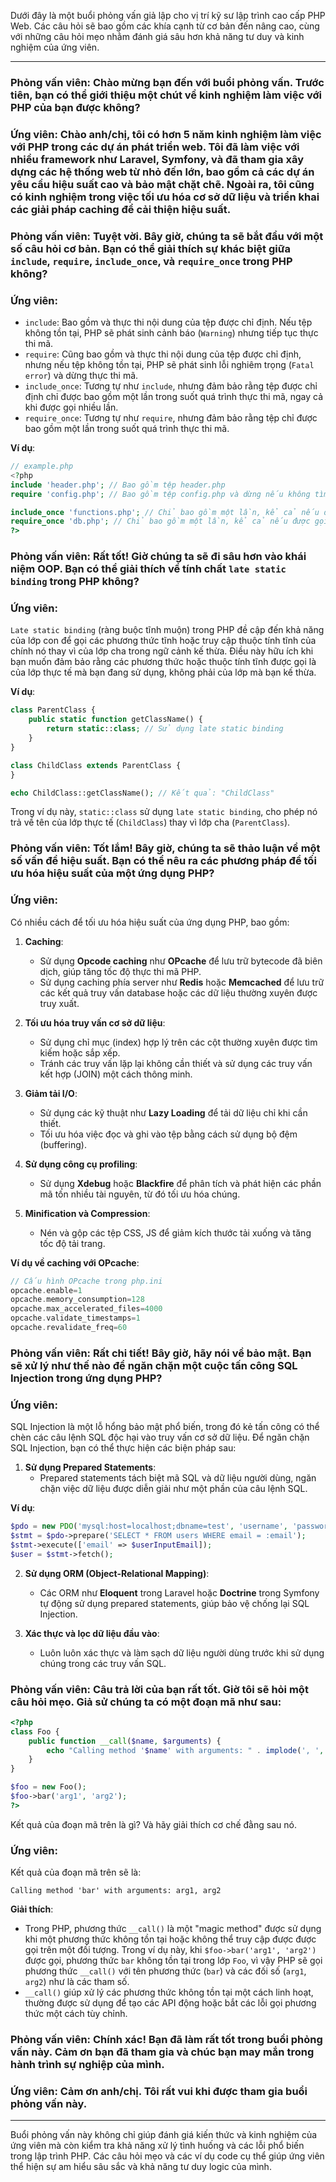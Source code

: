 Dưới đây là một buổi phỏng vấn giả lập cho vị trí kỹ sư lập trình cao cấp PHP Web. Các câu hỏi sẽ bao gồm các khía cạnh từ cơ bản đến nâng cao, cùng với những câu hỏi mẹo nhằm đánh giá sâu hơn khả năng tư duy và kinh nghiệm của ứng viên.

---

### **Phỏng vấn viên**: Chào mừng bạn đến với buổi phỏng vấn. Trước tiên, bạn có thể giới thiệu một chút về kinh nghiệm làm việc với PHP của bạn được không?

### **Ứng viên**: Chào anh/chị, tôi có hơn 5 năm kinh nghiệm làm việc với PHP trong các dự án phát triển web. Tôi đã làm việc với nhiều framework như Laravel, Symfony, và đã tham gia xây dựng các hệ thống web từ nhỏ đến lớn, bao gồm cả các dự án yêu cầu hiệu suất cao và bảo mật chặt chẽ. Ngoài ra, tôi cũng có kinh nghiệm trong việc tối ưu hóa cơ sở dữ liệu và triển khai các giải pháp caching để cải thiện hiệu suất.

### **Phỏng vấn viên**: Tuyệt vời. Bây giờ, chúng ta sẽ bắt đầu với một số câu hỏi cơ bản. Bạn có thể giải thích sự khác biệt giữa `include`, `require`, `include_once`, và `require_once` trong PHP không?

### **Ứng viên**:
- `include`: Bao gồm và thực thi nội dung của tệp được chỉ định. Nếu tệp không tồn tại, PHP sẽ phát sinh cảnh báo (`Warning`) nhưng tiếp tục thực thi mã.
- `require`: Cũng bao gồm và thực thi nội dung của tệp được chỉ định, nhưng nếu tệp không tồn tại, PHP sẽ phát sinh lỗi nghiêm trọng (`Fatal error`) và dừng thực thi mã.
- `include_once`: Tương tự như `include`, nhưng đảm bảo rằng tệp được chỉ định chỉ được bao gồm một lần trong suốt quá trình thực thi mã, ngay cả khi được gọi nhiều lần.
- `require_once`: Tương tự như `require`, nhưng đảm bảo rằng tệp chỉ được bao gồm một lần trong suốt quá trình thực thi mã.

**Ví dụ**:
```php
// example.php
<?php
include 'header.php'; // Bao gồm tệp header.php
require 'config.php'; // Bao gồm tệp config.php và dừng nếu không tìm thấy

include_once 'functions.php'; // Chỉ bao gồm một lần, kể cả nếu được gọi nhiều lần
require_once 'db.php'; // Chỉ bao gồm một lần, kể cả nếu được gọi nhiều lần
?>
```

### **Phỏng vấn viên**: Rất tốt! Giờ chúng ta sẽ đi sâu hơn vào khái niệm OOP. Bạn có thể giải thích về tính chất `late static binding` trong PHP không?

### **Ứng viên**:
`Late static binding` (ràng buộc tĩnh muộn) trong PHP đề cập đến khả năng của lớp con để gọi các phương thức tĩnh hoặc truy cập thuộc tính tĩnh của chính nó thay vì của lớp cha trong ngữ cảnh kế thừa. Điều này hữu ích khi bạn muốn đảm bảo rằng các phương thức hoặc thuộc tính tĩnh được gọi là của lớp thực tế mà bạn đang sử dụng, không phải của lớp mà bạn kế thừa.

**Ví dụ**:
```php
class ParentClass {
    public static function getClassName() {
        return static::class; // Sử dụng late static binding
    }
}

class ChildClass extends ParentClass {
}

echo ChildClass::getClassName(); // Kết quả: "ChildClass"
```

Trong ví dụ này, `static::class` sử dụng `late static binding`, cho phép nó trả về tên của lớp thực tế (`ChildClass`) thay vì lớp cha (`ParentClass`).

### **Phỏng vấn viên**: Tốt lắm! Bây giờ, chúng ta sẽ thảo luận về một số vấn đề hiệu suất. Bạn có thể nêu ra các phương pháp để tối ưu hóa hiệu suất của một ứng dụng PHP?

### **Ứng viên**:
Có nhiều cách để tối ưu hóa hiệu suất của ứng dụng PHP, bao gồm:

1. **Caching**:
   - Sử dụng **Opcode caching** như **OPcache** để lưu trữ bytecode đã biên dịch, giúp tăng tốc độ thực thi mã PHP.
   - Sử dụng caching phía server như **Redis** hoặc **Memcached** để lưu trữ các kết quả truy vấn database hoặc các dữ liệu thường xuyên được truy xuất.

2. **Tối ưu hóa truy vấn cơ sở dữ liệu**:
   - Sử dụng chỉ mục (index) hợp lý trên các cột thường xuyên được tìm kiếm hoặc sắp xếp.
   - Tránh các truy vấn lặp lại không cần thiết và sử dụng các truy vấn kết hợp (JOIN) một cách thông minh.

3. **Giảm tải I/O**:
   - Sử dụng các kỹ thuật như **Lazy Loading** để tải dữ liệu chỉ khi cần thiết.
   - Tối ưu hóa việc đọc và ghi vào tệp bằng cách sử dụng bộ đệm (buffering).

4. **Sử dụng công cụ profiling**:
   - Sử dụng **Xdebug** hoặc **Blackfire** để phân tích và phát hiện các phần mã tốn nhiều tài nguyên, từ đó tối ưu hóa chúng.

5. **Minification và Compression**:
   - Nén và gộp các tệp CSS, JS để giảm kích thước tải xuống và tăng tốc độ tải trang.

**Ví dụ về caching với OPcache**:
```php
// Cấu hình OPcache trong php.ini
opcache.enable=1
opcache.memory_consumption=128
opcache.max_accelerated_files=4000
opcache.validate_timestamps=1
opcache.revalidate_freq=60
```

### **Phỏng vấn viên**: Rất chi tiết! Bây giờ, hãy nói về bảo mật. Bạn sẽ xử lý như thế nào để ngăn chặn một cuộc tấn công SQL Injection trong ứng dụng PHP?

### **Ứng viên**:
SQL Injection là một lỗ hổng bảo mật phổ biến, trong đó kẻ tấn công có thể chèn các câu lệnh SQL độc hại vào truy vấn cơ sở dữ liệu. Để ngăn chặn SQL Injection, bạn có thể thực hiện các biện pháp sau:

1. **Sử dụng Prepared Statements**:
   - Prepared statements tách biệt mã SQL và dữ liệu người dùng, ngăn chặn việc dữ liệu được diễn giải như một phần của câu lệnh SQL.

**Ví dụ**:
```php
$pdo = new PDO('mysql:host=localhost;dbname=test', 'username', 'password');
$stmt = $pdo->prepare('SELECT * FROM users WHERE email = :email');
$stmt->execute(['email' => $userInputEmail]);
$user = $stmt->fetch();
```

2. **Sử dụng ORM (Object-Relational Mapping)**:
   - Các ORM như **Eloquent** trong Laravel hoặc **Doctrine** trong Symfony tự động sử dụng prepared statements, giúp bảo vệ chống lại SQL Injection.

3. **Xác thực và lọc dữ liệu đầu vào**:
   - Luôn luôn xác thực và làm sạch dữ liệu người dùng trước khi sử dụng chúng trong các truy vấn SQL.

### **Phỏng vấn viên**: Câu trả lời của bạn rất tốt. Giờ tôi sẽ hỏi một câu hỏi mẹo. Giả sử chúng ta có một đoạn mã như sau:

```php
<?php
class Foo {
    public function __call($name, $arguments) {
        echo "Calling method '$name' with arguments: " . implode(', ', $arguments);
    }
}

$foo = new Foo();
$foo->bar('arg1', 'arg2');
?>
```

Kết quả của đoạn mã trên là gì? Và hãy giải thích cơ chế đằng sau nó.

### **Ứng viên**:
Kết quả của đoạn mã trên sẽ là:
```
Calling method 'bar' with arguments: arg1, arg2
```

**Giải thích**:
- Trong PHP, phương thức `__call()` là một "magic method" được sử dụng khi một phương thức không tồn tại hoặc không thể truy cập được được gọi trên một đối tượng. Trong ví dụ này, khi `$foo->bar('arg1', 'arg2')` được gọi, phương thức `bar` không tồn tại trong lớp `Foo`, vì vậy PHP sẽ gọi phương thức `__call()` với tên phương thức (`bar`) và các đối số (`arg1`, `arg2`) như là các tham số.
- `__call()` giúp xử lý các phương thức không tồn tại một cách linh hoạt, thường được sử dụng để tạo các API động hoặc bắt các lỗi gọi phương thức một cách tùy chỉnh.

### **Phỏng vấn viên**: Chính xác! Bạn đã làm rất tốt trong buổi phỏng vấn này. Cảm ơn bạn đã tham gia và chúc bạn may mắn trong hành trình sự nghiệp của mình.

### **Ứng viên**: Cảm ơn anh/chị. Tôi rất vui khi được tham gia buổi phỏng vấn này.

---

Buổi phỏng vấn này không chỉ giúp đánh giá kiến thức và kinh nghiệm của ứng viên mà còn kiểm tra khả năng xử lý tình huống và các lỗi phổ biến trong lập trình PHP. Các câu hỏi mẹo và các ví dụ code cụ thể giúp ứng viên thể hiện sự am hiểu sâu sắc và khả năng tư duy logic của mình.
